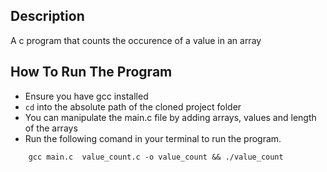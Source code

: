 ## Description

A c program that counts the occurence of a value in an array

## How To Run The Program

- Ensure you have gcc installed
- `cd` into the absolute path of the cloned project folder
- You can manipulate the main.c file by adding arrays, values and length of the arrays
- Run the following comand in your terminal to run the program.
```
    gcc main.c  value_count.c -o value_count && ./value_count
```
